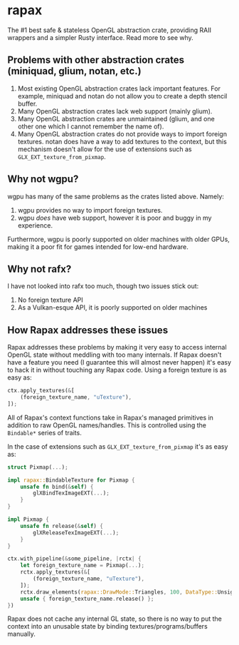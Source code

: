 # rapax
The #1 best safe & stateless OpenGL abstraction crate, providing RAII wrappers and a simpler Rusty interface. Read more to see why.

## Problems with other abstraction crates (miniquad, glium, notan, etc.)

1. Most existing OpenGL abstraction crates lack important features. For example, miniquad and notan do not allow you to create a depth stencil buffer.
2. Many OpenGL abstraction crates lack web support (mainly glium).
3. Many OpenGL abstraction crates are unmaintained (glium, and one other one which I cannot remember the name of).
5. Many OpenGL abstraction crates do not provide ways to import foreign textures. notan does have a way to add textures to the context, but this mechanism doesn't allow for the use of extensions such as `GLX_EXT_texture_from_pixmap`.

## Why not wgpu?

wgpu has many of the same problems as the crates listed above. Namely:

1. wgpu provides no way to import foreign textures.
2. wgpu *does* have web support, however it is poor and buggy in my experience.

Furthermore, wgpu is poorly supported on older machines with older GPUs, making it a poor fit for games intended for low-end hardware.

## Why not rafx?

I have not looked into rafx too much, though two issues stick out:
1. No foreign texture API
2. As a Vulkan-esque API, it is poorly supported on older machines

## How Rapax addresses these issues

Rapax addresses these problems by making it very easy to access internal OpenGL state without meddling with too many internals. If Rapax doesn't have a feature you need (I guarantee this will almost never happen) it's easy to hack it in without touching any Rapax code.
Using a foreign texture is as easy as:
```rs
ctx.apply_textures(&[
	(foreign_texture_name, "uTexture"),
]);
```
All of Rapax's context functions take in Rapax's managed primitives in addition to raw OpenGL names/handles. This is controlled using the `Bindable*` series of traits.

In the case of extensions such as `GLX_EXT_texture_from_pixmap` it's as easy as:
```rs
struct Pixmap(...);

impl rapax::BindableTexture for Pixmap {
	unsafe fn bind(&self) {
		glXBindTexImageEXT(...);
	}
}

impl Pixmap {
	unsafe fn release(&self) {
		glXReleaseTexImageEXT(...);
	}
}

ctx.with_pipeline(&some_pipeline, |rctx| {
	let foreign_texture_name = Pixmap(...);
	rctx.apply_textures(&[
		(foreign_texture_name, "uTexture"),
	]);
	rctx.draw_elements(rapax::DrawMode::Triangles, 100, DataType::UnsignedShort, 0);
	unsafe { foreign_texture_name.release() };
})
```
Rapax does not cache any internal GL state, so there is no way to put the context into an unusable state by binding textures/programs/buffers manually.